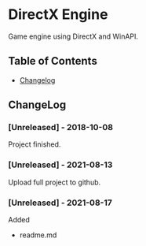 # DirectX Engine
Game engine using DirectX and WinAPI.

## Table of Contents
- [Changelog](#Changelog)

## ChangeLog
### [Unreleased] - 2018-10-08
Project finished.
### [Unreleased] - 2021-08-13
Upload full project to github.
### [Unreleased] - 2021-08-17
Added
- readme.md
